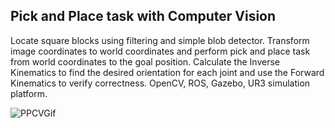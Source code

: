 ## Pick and Place task with Computer Vision

Locate square blocks using filtering and simple blob detector. Transform image coordinates to world coordinates and perform
pick and place task from world coordinates to the goal position. Calculate the Inverse Kinematics to find the desired orientation for each joint and use the Forward Kinematics to verify correctness. OpenCV, ROS, Gazebo, UR3 simulation platform.

![PPCVGif](./media/Lab5Demo.gif)
